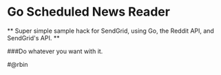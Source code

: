 Go Scheduled News Reader
=====


** Super simple sample hack for SendGrid, using Go, the Reddit API, and SendGrid's API. **



###Do whatever you want with it.

#@rbin